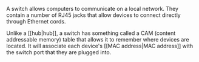 A switch allows computers to communicate on a local network. They contain a number of RJ45 jacks that allow devices to connect directly through Ethernet cords. 

Unlike a [[hub|hub]], a switch has something called a CAM (content addressable memory) table that allows it to remember where devices are located. It will associate each device's [[MAC address|MAC address]] with the switch port that they are plugged into.